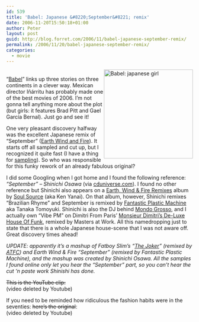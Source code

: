 ```yaml
---
id: 539
title: 'Babel: Japanese &#8220;September&#8221; remix'
date: 2006-11-20T15:50:18+01:00
author: Peter
layout: post
guid: http://blog.forret.com/2006/11/babel-japanese-september-remix/
permalink: /2006/11/20/babel-japanese-september-remix/
categories:
  - movie
---
```

[<img  src="http://static.flickr.com/117/301346590_6b5f635f32_m.jpg" style="float: right" width="240" height="240" alt="Babel: japanese girl" />](http://www.flickr.com/photos/pforret/301346590/ "Photo Sharing")  
&#8220;[Babel](http://www.imdb.com/title/tt0449467/)&#8221; links up three stories on three continents in a clever way. Mexican director Iñárritu has probably made one of the best movies of 2006. I&#8217;m not gonna tell anything more about the plot (but girls: it features Brad Pitt and Gael García Bernal). Just go and see it!

One very pleasant discovery halfway was the excellent Japanese remix of &#8220;September&#8221; ([Earth Wind and Fire](http://www.earthwindandfire.com/)). It starts off all sampled and cut up, but I recognized it quite fast (I have a thing for [sampling](http://www.xampled.com/)). So who was responsible for this funky rework of an already fabulous original?  
<!--more-->

  
I did some Googling when I got home and I found the following reference: _&#8220;September&#8221; &#8211; Shinichi Osawa_ (via [cduniverse.com](http://www.cduniverse.com/search/xx/music/pid/7305331/a/Babel.htm)). I found no other reference but Shinichi also appears on a [Earth, Wind & Fire Remixes](http://www.discogs.com/release/617952) album by [Soul Source](http://www.universal-music.co.jp/soul_source/) (aka Ken Yanai). On that album, however, Shinichi remixes &#8220;Brazilian Rhyme&#8221; and September is remixed by [Fantastic Plastic Machine](http://www.fpmnet.com/) aka Tanaka Tomoyuki. Shinichi is also the DJ behind [Mondo Grosso](http://www.mondogrosso.com/), and I actually own &#8220;Vibe PM&#8221; on Dimitri From Paris&#8217; [Monsieur Dimitri&#8217;s De-Luxe House Of Funk](http://www.discogs.com/release/18340), remixed by Masters at Work. All this namedropping just to state that there is a whole Japanese house-scene that I was not aware off. Great discovery times ahead!

_UPDATE: apparently it&#8217;s a mashup of Fatboy Slim&#8217;s &#8220;[The Joker](http://www.youtube.com/watch?v=Xgk9ouBuj-4)&#8221; (remixed by [ATFC](http://www.htfr.com/more-info/MR149598)) and Earth Wind & Fire &#8220;September&#8221; (remixed by Fantastic Plastic Machine), and the mashup was created by Shinichi Osawa. All the samples I found online only let you hear the &#8220;September&#8221; part, so you can&#8217;t hear the cut &#8216;n paste work Shinishi has done._

<del datetime="2007-03-30T09:30:50+00:00">This is the YouTube clip:</del>  
(video deleted by Youtube)

If you need to be reminded how ridiculous the fashion habits were in the seventies: <del datetime="2007-03-30T09:30:50+00:00">here&#8217;s the original</del>:  
(video deleted by Youtube)
